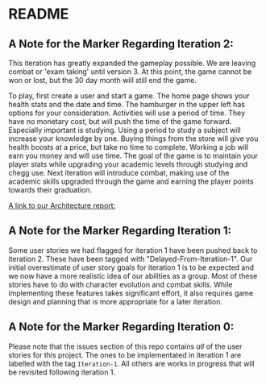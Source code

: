 # README

## A Note for the Marker Regarding Iteration 2:
This iteration has greatly expanded the gameplay possible. We are leaving combat or 'exam taking' until version 3. At this point, the game cannot be won or lost, but the 30 day month will still end the game. 

To play, first create a user and start a game. The home page shows your health stats and the date and time. The hamburger in the upper left has options for your consideration. Activities will use a period of time. They have no monetary cost, but will push the time of the game forward. Especially important is studying. Using a period to study a subject will increase your knowledge by one. Buying things from the store will give you health boosts at a price, but take no time to complete. Working a job will earn you money and will use time. The goal of the game is to maintain your player stats while upgrading your academic levels through studying and chegg use. Next iteration will introduce combat, making use of the academic skills upgraded through the game and earning the player points towards their graduation.

[A link to our Architecture report:](/ARCHITECTURE.md)


## A Note for the Marker Regarding Iteration 1:
Some user stories we had flagged for iteration 1 have been pushed back to iteration 2. These have been tagged with "Delayed-From-Iteration-1". Our initial overestimate of user story goals for iteration 1 is to be expected and we now have a more realistic idea of our abilities as a group. Most of these stories have to do with character evolution and combat skills. While implementing these features takes significant effort, it also requires game design and planning that is more appropriate for a later iteration.

## A Note for the Marker Regarding Iteration 0:
Please note that the issues section of this repo contains _all_ of the user stories for this project. The ones to be implementated in iteration 1 are labelled with the tag `Iteration-1`. All others are works in progress that will be revisited  following iteration 1.

